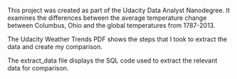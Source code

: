 This project was created as part of the Udacity Data Analyst Nanodegree. It examines the differences between the average temperature change between Columbus, Ohio and the global temperatures from 1787-2013.

The Udacity Weather Trends PDF shows the steps that I took to extract the data and create my comparison.

The extract_data file displays the SQL code used to extract the relevant data for comparison. 
